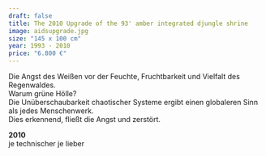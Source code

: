 ```yaml
---
draft: false
title: The 2010 Upgrade of the 93' amber integrated djungle shrine
image: aidsupgrade.jpg
size: "145 x 100 cm"
year: 1993 - 2010
price: "6.800 €"
---
```

Die Angst des Weißen vor der Feuchte, Fruchtbarkeit und Vielfalt des Regenwaldes.  
Warum grüne Hölle?  
Die Unüberschaubarkeit chaotischer Systeme ergibt einen globaleren Sinn als jedes Menschenwerk.  
Dies erkennend, fließt die Angst und zerstört.  

**2010**  
je technischer je lieber
